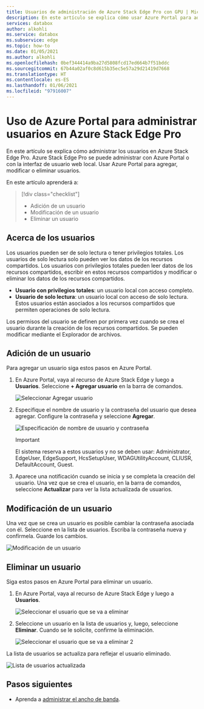 ```yaml
---
title: Usuarios de administración de Azure Stack Edge Pro con GPU | Microsoft Docs
description: En este artículo se explica cómo usar Azure Portal para administrar usuarios en Azure Stack Edge Pro con GPU.
services: databox
author: alkohli
ms.service: databox
ms.subservice: edge
ms.topic: how-to
ms.date: 01/05/2021
ms.author: alkohli
ms.openlocfilehash: 0bef344414a9ba27d5808fcd17ed664b7f51bddc
ms.sourcegitcommit: 67b44a02af0c8d615b35ec5e57a29d21419d7668
ms.translationtype: HT
ms.contentlocale: es-ES
ms.lasthandoff: 01/06/2021
ms.locfileid: "97916007"
---
```

# <a name="use-the-azure-portal-to-manage-users-on-your-azure-stack-edge-pro"></a>Uso de Azure Portal para administrar usuarios en Azure Stack Edge Pro

<!--[!INCLUDE [applies-to-skus](../../includes/azure-stack-edge-applies-to-all-sku.md)]-->

En este artículo se explica cómo administrar los usuarios en Azure Stack Edge Pro. Azure Stack Edge Pro se puede administrar con Azure Portal o con la interfaz de usuario web local. Usar Azure Portal para agregar, modificar o eliminar usuarios.

En este artículo aprenderá a:

> [!div class="checklist"]
> * Adición de un usuario
> * Modificación de un usuario
> * Eliminar un usuario

## <a name="about-users"></a>Acerca de los usuarios

Los usuarios pueden ser de solo lectura o tener privilegios totales. Los usuarios de solo lectura solo pueden ver los datos de los recursos compartidos. Los usuarios con privilegios totales pueden leer datos de los recursos compartidos, escribir en estos recursos compartidos y modificar o eliminar los datos de los recursos compartidos.

 - **Usuario con privilegios totales**: un usuario local con acceso completo.
 - **Usuario de solo lectura**: un usuario local con acceso de solo lectura. Estos usuarios están asociados a los recursos compartidos que permiten operaciones de solo lectura.

Los permisos del usuario se definen por primera vez cuando se crea el usuario durante la creación de los recursos compartidos. Se pueden modificar mediante el Explorador de archivos.


## <a name="add-a-user"></a>Adición de un usuario

Para agregar un usuario siga estos pasos en Azure Portal.

1. En Azure Portal, vaya al recurso de Azure Stack Edge y luego a **Usuarios**. Seleccione **+ Agregar usuario** en la barra de comandos.

    ![Seleccionar Agregar usuario](media/azure-stack-edge-j-series-manage-users/add-user-1.png)

2. Especifique el nombre de usuario y la contraseña del usuario que desea agregar. Configure la contraseña y seleccione **Agregar**.

    ![Especificación de nombre de usuario y contraseña](media/azure-stack-edge-j-series-manage-users/add-user-2.png)

    > [!IMPORTANT] 
    > El sistema reserva a estos usuarios y no se deben usar: Administrator, EdgeUser, EdgeSupport, HcsSetupUser, WDAGUtilityAccount, CLIUSR, DefaultAccount, Guest.  

3. Aparece una notificación cuando se inicia y se completa la creación del usuario. Una vez que se crea el usuario, en la barra de comandos, seleccione **Actualizar** para ver la lista actualizada de usuarios.


## <a name="modify-user"></a>Modificación de un usuario

Una vez que se crea un usuario es posible cambiar la contraseña asociada con él. Seleccione en la lista de usuarios. Escriba la contraseña nueva y confírmela. Guarde los cambios.

![Modificación de un usuario](media/azure-stack-edge-j-series-manage-users/modify-user-1.png)


## <a name="delete-a-user"></a>Eliminar un usuario

Siga estos pasos en Azure Portal para eliminar un usuario.


1. En Azure Portal, vaya al recurso de Azure Stack Edge y luego a **Usuarios**.

    ![Seleccionar el usuario que se va a eliminar](media/azure-stack-edge-j-series-manage-users/delete-user-1.png)

2. Seleccione un usuario en la lista de usuarios y, luego, seleccione **Eliminar**. Cuando se le solicite, confirme la eliminación.

    ![Seleccionar el usuario que se va a eliminar 2](media/azure-stack-edge-j-series-manage-users/delete-user-2.png)

La lista de usuarios se actualiza para reflejar el usuario eliminado.

![Lista de usuarios actualizada](media/azure-stack-edge-j-series-manage-users/delete-user-4.png)

## <a name="next-steps"></a>Pasos siguientes

- Aprenda a [administrar el ancho de banda](azure-stack-edge-j-series-manage-bandwidth-schedules.md).
